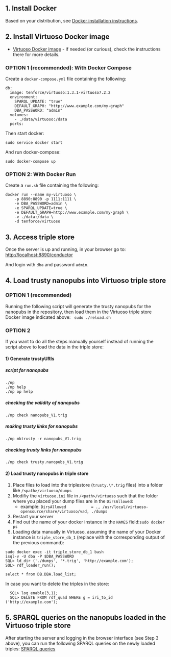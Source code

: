 
## 1. Install Docker
Based on your distribution, see [Docker installation instructions](https://docs.docker.com/install/linux/docker-ce/ubuntu/).

## 2. Install Virtuoso Docker image
* [Virtuoso Docker image](https://github.com/tenforce/docker-virtuoso) - if needed (or curious), check the instructions there for more details.


### OPTION 1 (__recommended__): With Docker Compose


Create a ```docker-compose.yml``` file containing the following:
```
db:
  image: tenforce/virtuoso:1.3.1-virtuoso7.2.2
  environment:
    SPARQL_UPDATE: "true"
    DEFAULT_GRAPH: "http://www.example.com/my-graph"
    DBA_PASSWORD: "admin"
  volumes:
    - ./data/virtuoso:/data
  ports:
```

Then start docker:
```
sudo service docker start
```

And run docker-compose:
```
sudo docker-compose up
```

### OPTION 2: With Docker Run


Create a ```run.sh``` file containing the following:
```
docker run --name my-virtuoso \
    -p 8890:8890 -p 1111:1111 \
    -e DBA_PASSWORD=admin \
    -e SPARQL_UPDATE=true \
    -e DEFAULT_GRAPH=http://www.example.com/my-graph \
    -v ./data:/data \
    -d tenforce/virtuoso
```

## 3. Access triple store

Once the server is up and running, in your browser go to:
[http://localhost:8890/conductor](http://localhost:8890/conductor)

And login with ```dba``` and password ```admin```.


## 4. Load trusty nanopubs into Virtuoso triple store

### OPTION 1 (__recommended__)

Running the following script will generate the trusty nanopubs for the nanopubs in the repository, then load them in the Virtuoso triple store Docker image indicated above: ``` sudo ./reload.sh```

### OPTION 2
If you want to do all the steps manually yourself instead of running the script above to load the data in the triple store:

#### 1) Generate trustyURIs

##### script for nanopubs
```
./np
./np help
./np op help
```

##### checking the validity of nanopubs
```
./np check nanopubs_V1.trig
```

##### making trusty links for nanopubs
```
./np mktrusty -r nanopubs_V1.trig
```

##### checking trusty links for nanopubs
```
./np check trusty.nanopubs_V1.trig
```

#### 2) Load trusty nanopubs in triple store

1. Place files to load into the triplestore (```trusty.\*.trig``` files) into a folder like ```/<path>/virtuoso/dumps```
2. Modifiy the ```virtuoso.ini``` file in ```/<path>/virtuoso``` such that the folder where you placed your dump files are in the ```DirsAllowed```:
    * example: ```DirsAllowed			= ., /usr/local/virtuoso-opensource/share/virtuoso/vad, ./dumps```
3. Restart your server
4. Find out the name of your docker instance in the ```NAMES``` field:```sudo docker ps```
5. Loading data manually in Virtuoso, assuming the name of your Docker instance is ```triple_store_db_1``` (replace with the corresponding output of the previous command):
  ```
  sudo docker exec -it triple_store_db_1 bash
  isql-v -U dba -P $DBA_PASSWORD
  SQL> ld_dir ('./dumps', '*.trig', 'http://example.com');
  SQL> rdf_loader_run();

  select * from DB.DBA.load_list;
  ```

In case you want to delete the triples in the store:
```
  SQL> log_enable(3,1);
  SQL> DELETE FROM rdf_quad WHERE g = iri_to_id ('http://example.com');
```

## 5. SPARQL queries on the nanopubs loaded in the Virtuoso triple store

After starting the server and logging in the browser interface (see Step 3 above), you can run the following SPARQL queries on the newly loaded triples: [SPARQL queries](/queries/sparql_basic.md)
